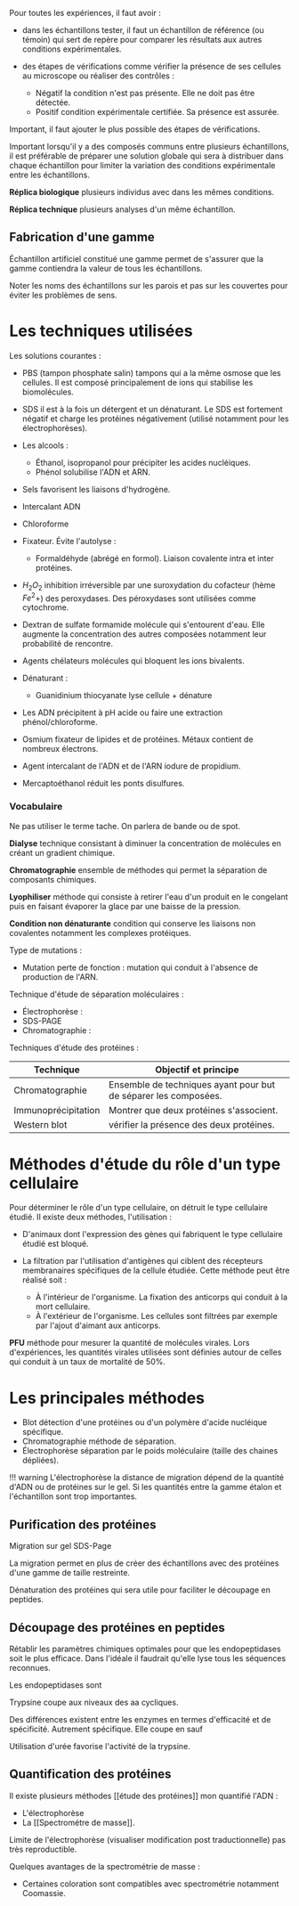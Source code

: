 Pour toutes les expériences, il faut avoir :

* dans les échantillons tester, il faut un échantillon de référence (ou témoin) qui sert de repère pour comparer les résultats aux autres conditions expérimentales.
* des étapes de vérifications comme vérifier la présence de ses cellules au microscope ou réaliser des contrôles :

    * Négatif la condition n'est pas présente. Elle ne doit pas être détectée.
    * Positif condition expérimentale certifiée. Sa présence est assurée.

Important, il faut ajouter le plus possible des étapes de vérifications.

Important lorsqu'il y a des composés communs entre plusieurs échantillons, il est préférable de préparer une solution globale qui sera à distribuer dans chaque échantillon pour limiter la variation des conditions expérimentale entre les échantillons.

__Réplica biologique__ plusieurs individus avec dans les mêmes conditions.

__Réplica technique__ plusieurs analyses d'un même échantillon.

## Fabrication d'une gamme

Échantillon artificiel constitué une gamme permet de s'assurer que la gamme contiendra la valeur de tous les échantillons.

Noter les noms des échantillons sur les parois et pas sur les couvertes pour éviter les problèmes de sens.

# Les techniques utilisées

Les solutions courantes :

* PBS (tampon phosphate salin) tampons qui a la même osmose que les cellules. Il est composé principalement de ions qui stabilise les biomolécules.
* SDS il est à la fois un détergent et un dénaturant. Le SDS est fortement négatif et charge les protéines négativement (utilisé notamment pour les électrophorèses).
* Les alcools :

    * Éthanol, isopropanol pour précipiter les acides nucléiques.
    * Phénol solubilise l'ADN et ARN.

* Sels favorisent les liaisons d'hydrogène.
* Intercalant ADN
* Chloroforme
* Fixateur. Évite l'autolyse :

    * Formaldéhyde (abrégé en formol). Liaison covalente intra et inter protéines.

* $H_2O_2$ inhibition irréversible par une suroxydation du cofacteur (hème $Fe^2+$) des peroxydases. Des péroxydases sont utilisées comme cytochrome.
* Dextran de sulfate formamide molécule qui s'entourent d'eau. Elle augmente la concentration des autres composées notamment leur probabilité de rencontre.
* Agents chélateurs molécules qui bloquent les ions bivalents.
* Dénaturant :
    
    * Guanidinium thiocyanate lyse cellule + dénature

* Les ADN précipitent à pH acide ou faire une extraction phénol/chloroforme.
* Osmium fixateur de lipides et de protéines. Métaux contient de nombreux électrons.
* Agent intercalant de l'ADN et de l'ARN iodure de propidium.
* Mercaptoéthanol réduit les ponts disulfures.

### Vocabulaire

Ne pas utiliser le terme tache. On parlera de bande ou de spot.

__Dialyse__ technique consistant à diminuer la concentration de molécules en créant un gradient chimique.

__Chromatographie__ ensemble de méthodes qui permet la séparation de composants chimiques.

__Lyophiliser__ méthode qui consiste à retirer l'eau d'un produit en le congelant puis en faisant évaporer la glace par une baisse de la pression.

__Condition non dénaturante__ condition qui conserve les liaisons non covalentes notamment les
complexes protéiques.

Type de mutations :

* Mutation perte de fonction : mutation qui conduit à l'absence de production de l'ARN.

Technique d'étude de séparation moléculaires :

* Électrophorèse :
* SDS-PAGE
* Chromatographie :

Techniques d'étude des protéines :

| Technique           | Objectif et principe                                            |
| ------------------- | --------------------------------------------------------------- |
| Chromatographie     | Ensemble de techniques ayant pour but de séparer les composées. |
| Immunoprécipitation | Montrer que deux protéines s'associent.                         |
| Western blot        | vérifier la présence des deux protéines.                        |
# Méthodes d'étude du rôle d'un type cellulaire

Pour déterminer le rôle d'un type cellulaire, on détruit le type cellulaire étudié. Il existe deux méthodes, l'utilisation :

* D'animaux dont l'expression des gènes qui fabriquent le type cellulaire étudié est bloqué.
* La filtration par l'utilisation d'antigènes qui ciblent des récepteurs membranaires spécifiques de la cellule étudiée. Cette méthode peut être réalisé soit :

    * À l'intérieur de l'organisme. La fixation des anticorps qui conduit à la mort cellulaire.
    * À l'extérieur de l'organisme. Les cellules sont filtrées par exemple par l'ajout d'aimant aux anticorps.

__PFU__ méthode pour mesurer la quantité de molécules virales. Lors
d'expériences, les quantités virales utilisées sont définies autour de
celles qui conduit à un taux de mortalité de 50%.
# Les principales méthodes

* Blot détection d'une protéines ou d'un polymère d'acide nucléique spécifique.
* Chromatographie méthode de séparation.
* Électrophorèse séparation par le poids moléculaire (taille des chaines dépliées).

!!! warning
    L'électrophorèse la distance de migration dépend de la quantité d\'ADN ou de protéines sur le gel. Si les quantités entre la gamme étalon et l\'échantillon sont trop importantes.

## Purification des protéines

Migration sur gel SDS-Page

La migration permet en plus de créer des échantillons avec des protéines d'une gamme de taille restreinte.

Dénaturation des protéines qui sera utile pour faciliter le découpage en peptides.
## Découpage des protéines en peptides

Rétablir les paramètres chimiques optimales pour que les endopeptidases soit le plus efficace. Dans l'idéale il faudrait qu'elle lyse tous les séquences reconnues.

Les endopeptidases sont

Trypsine coupe aux niveaux des aa cycliques.

Des différences existent entre les enzymes en termes d'efficacité et de spécificité. Autrement spécifique. Elle coupe en sauf

Utilisation d'urée favorise l'activité de la trypsine.
## Quantification des protéines

Il existe plusieurs méthodes [[étude des protéines]] mon quantifié l'ADN :

* L'électrophorèse
* La [[Spectrométre de masse]].

Limite de l'électrophorèse (visualiser modification post traductionnelle) pas très reproductible.

Quelques avantages de la spectrométrie de masse :

* Certaines coloration sont compatibles avec spectrométrie notamment Coomassie.
